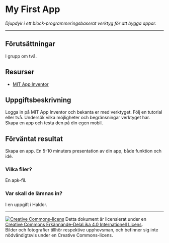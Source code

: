 # My First App     

_Djupdyk i ett block-programmeringsbaserat verktyg för att bygga appar._       

---    

## Förutsättningar    

I grupp om två.    

## Resurser

* [MIT App Inventor](https://appinventor.mit.edu/)

## Uppgiftsbeskrivning    

Logga in på MIT App Inventor och bekanta er med verktyget. Följ en tutorial eller två. Undersök vilka möjligheter och begränsningar verktyget har. Skapa en app och testa den på din egen mobil.       

## Förväntat resultat

Skapa en app. En 5-10 minuters presentation av din app, både funktion och idé. 

### Vilka filer?

En apk-fil.      

### Var skall de lämnas in?

I en uppgift i Haldor.    

---     

[![Creative Commons-licens](https://i.creativecommons.org/l/by-sa/4.0/80x15.png)](http://creativecommons.org/licenses/by-sa/4.0/) Detta dokument är licensierat under en [Creative Commons Erkännande-DelaLika 4.0 Internationell Licens](http://creativecommons.org/licenses/by-sa/4.0/).    
Bilder och fotografier tillhör respektive upphovsman, och befinner sig inte nödvändigtsvis under en Creative Commons-licens.    
